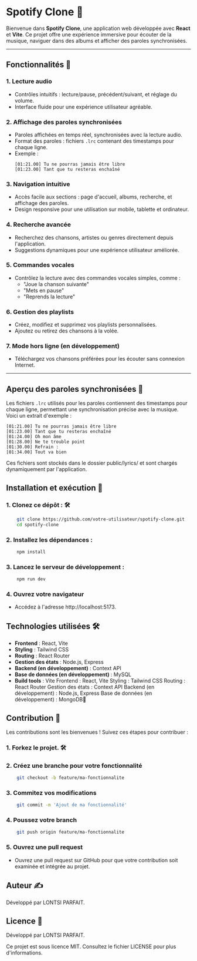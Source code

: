 # Spotify Clone 🎵

Bienvenue dans **Spotify Clone**, une application web développée avec **React** et **Vite**. Ce projet offre une expérience immersive pour écouter de la musique, naviguer dans des albums et afficher des paroles synchronisées.

---

## Fonctionnalités 🚀

### 1. **Lecture audio**
   - Contrôles intuitifs : lecture/pause, précédent/suivant, et réglage du volume.
   - Interface fluide pour une expérience utilisateur agréable.

### 2. **Affichage des paroles synchronisées**
   - Paroles affichées en temps réel, synchronisées avec la lecture audio.
   - Format des paroles : fichiers `.lrc` contenant des timestamps pour chaque ligne.
   - Exemple :
     ```plaintext
     [01:21.00] Tu ne pourras jamais être libre
     [01:23.00] Tant que tu resteras enchaîné
     ```

### 3. **Navigation intuitive**
   - Accès facile aux sections : page d'accueil, albums, recherche, et affichage des paroles.
   - Design responsive pour une utilisation sur mobile, tablette et ordinateur.

### 4. **Recherche avancée**
   - Recherchez des chansons, artistes ou genres directement depuis l'application.
   - Suggestions dynamiques pour une expérience utilisateur améliorée.

### 5. **Commandes vocales**
   - Contrôlez la lecture avec des commandes vocales simples, comme :
     - "Joue la chanson suivante"
     - "Mets en pause"
     - "Reprends la lecture"

### 6. **Gestion des playlists**
   - Créez, modifiez et supprimez vos playlists personnalisées.
   - Ajoutez ou retirez des chansons à la volée.

### 7. **Mode hors ligne (en développement)**
   - Téléchargez vos chansons préférées pour les écouter sans connexion Internet.

---

## Aperçu des paroles synchronisées 🎤

Les fichiers `.lrc` utilisés pour les paroles contiennent des timestamps pour chaque ligne, permettant une synchronisation précise avec la musique. Voici un extrait d'exemple :

```plaintext
[01:21.00] Tu ne pourras jamais être libre
[01:23.00] Tant que tu resteras enchaîné
[01:24.00] Oh mon âme
[01:28.00] Ne te trouble point
[01:30.00] Refrain :
[01:34.00] Tout va bien
 ```

Ces fichiers sont stockés dans le dossier public/lyrics/ et sont chargés dynamiquement par l'application.

## Installation et exécution 🚀
### 1. **Clonez ce dépôt :** 🛠️
```bash
    git clone https://github.com/votre-utilisateur/spotify-clone.git
    cd spotify-clone
 ```

### 2. **Installez les dépendances :** 
```bash
    npm install
 ```

### 3. **Lancez le serveur de développement :** 
```bash
    npm run dev
 ```

### 4. **Ouvrez votre navigateur** 
   - Accédez à l'adresse http://localhost:5173.

## Technologies utilisées 🛠️

- **Frontend** : React, Vite
- **Styling** : Tailwind CSS
- **Routing** : React Router
- **Gestion des états** : Node.js, Express
- **Backend (en développement)** : Context API
- **Base de données (en développement)** : MySQL
- **Build tools** : Vite
Frontend : React, Vite
Styling : Tailwind CSS
Routing : React Router
Gestion des états : Context API
Backend (en développement) : Node.js, Express
Base de données (en développement) : MongoDB🚀

## Contribution 🤝
Les contributions sont les bienvenues ! Suivez ces étapes pour contribuer :
### 1. **Forkez le projet.** 🛠️

### 2. **Créez une branche pour votre fonctionnalité** 
```bash
    git checkout -b feature/ma-fonctionnalite
 ```

### 3. **Commitez vos modifications** 
```bash
    git commit -m 'Ajout de ma fonctionnalité'
 ```

### 4. **Poussez votre branch** 
```bash
    git push origin feature/ma-fonctionnalite
 ```

### 5. **Ouvrez une pull request** 
   - Ouvrez une pull request sur GitHub pour que votre contribution soit examinée et intégrée au projet.

## Auteur ✍️️
Développé par LONTSI PARFAIT.

## Licence 📄
Développé par LONTSI PARFAIT.

Ce projet est sous licence MIT. Consultez le fichier LICENSE pour plus d'informations.